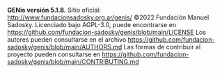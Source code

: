 **GENis versión 5.1.8.**
Sitio oficial: http://www.fundacionsadosky.org.ar/genis/
©2022 Fundación Manuel Sadosky.
Licenciado bajo AGPL-3.0, puede encontrarse en
https://github.com/fundacion-sadosky/genis/blob/main/LICENSE
Los autores pueden consultarse en el archivo
https://github.com/fundacion-sadosky/genis/blob/main/AUTHORS.md
Las formas de contribuir al proyecto pueden consultarse en 
https://github.com/fundacion-sadosky/genis/blob/main/CONTRIBUTING.md
